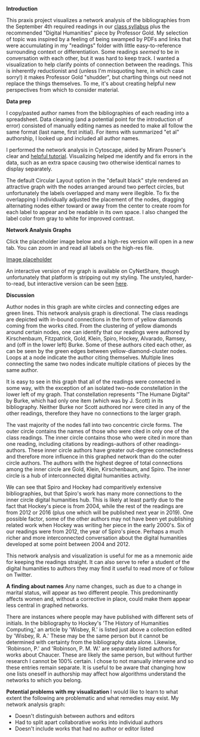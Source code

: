 **Introduction**

This praxis project visualizes a network analysis of the bibliographies from the September 4th required readings in our [class syllabus](https://dhintro18.commons.gc.cuny.edu/syllabus/) plus the recommended "Digital Humanities" piece by Professor Gold. My selection of topic was inspired by a feeling of being swamped by PDFs and links that were accumulating in my "readings" folder with little easy-to-reference surrounding context or differentiation. Some readings *seemed* to be in conversation with each other, but it was hard to keep track. I wanted a visualization to help clarify points of connection between the readings. This is inherently reductionist and (unless I'm misquoting here, in which case sorry!) it makes Professor Gold "shudder", but charting things out need not replace the things themselves. To me, it's about creating helpful new perspectives from which to consider material.


**Data prep**

I copy/pasted author names from the bibliographies of each reading into a spreadsheet. Data cleaning (and a potential point for the introduction of error) consisted of manually editing names as needed to make all follow the same format (last name, first initial). For items with summarized "et al" authorship, I looked up and included all author names.

I performed the network analysis in Cytoscape, aided by Miram Posner's clear and [helpful tutorial](https://github.com/miriamposner/cytoscape_tutorials). Visualizing helped me identify and fix errors in the data, such as an extra space causing two otherwise identical names to display separately.

The default Circular Layout option in the "default black" style rendered an attractive graph with the nodes arranged around two perfect circles, but unfortunately the labels overlapped and many were illegible. To fix the overlapping I individually adjusted the placement of the nodes, dragging alternating nodes either toward or away from the center to create room for each label to appear and be readable in its own space. I also changed the label color from gray to white for improved contrast.


**Network Analysis Graphs**

Click the placeholder image below and a high-res version will open in a new tab. You can zoom in and read all labels on the high-res file.

[Image placeholder](https://i.imgur.com/hoRxEI4.png)

An interactive version of my graph is available on CyNetShare, though unfortunately that platform is stripping out my styling. The unstyled, harder-to-read, but interactive version can be seen [here](http://cynetshare.ucsd.edu/#/https%253A%252F%252Fgist.githubusercontent.com%252FHannimalCrackers%252Fc01bbeb15c5924e9eb3493c48ee921ab%252Fraw%252F1dc5106744a9445884a88f9d4b89cee0b3333e51%252Fpraxis_network-analysis_181103.cyjs).


**Discussion**

Author nodes in this graph are white circles and connecting edges are green lines. This network analysis graph is directional. The class readings are depicted with in-bound connections in the form of yellow diamonds coming from the works cited. From the clustering of yellow diamonds around certain nodes, one can identify that our readings were authored by Kirschenbaum, Fitzpatrick, Gold, Klein, Spiro, Hockey, Alvarado, Ramsey, and (off in the lower left) Burke. Some of these authors cited each other, as can be seen by the green edges between yellow-diamond-cluster nodes. Loops at a node indicate the author citing themselves. Multiple lines connecting the same two nodes indicate multiple citations of pieces by the same author.

It is easy to see in this graph that all of the readings were connected in some way, with the exception of an isolated two-node constellation in the lower left of my graph. That constellation represents "The Humane Digital" by Burke, which had only one item (which was by J. Scott) in its bibliography. Neither Burke nor Scott authored nor were cited in any of the other readings, therefore they have no connections to the larger graph.

The vast majority of the nodes fall into two concentric circle forms. The outer circle contains the names of those who were cited in only one of the class readings. The inner circle contains those who were cited in more than one reading, including citations by readings-authors of other readings-authors. These inner circle authors have greater out-degree connectedness and therefore more influence in this graphed network than do the outer circle authors. The authors with the highest degree of total connections among the inner circle are Gold, Klein, Kirschenbaum, and Spiro. The inner circle is a hub of interconnected digital humanities activity.

We can see that Spiro and Hockey had comparitively extensive bibliographies, but that Spiro's work has many more connections to the inner circle digital humanities hub. This is likely at least partly due to the fact that Hockey's piece is from 2004, while the rest of the readings are from 2012 or 2016 (plus one which will be published next year in 2019). One possible factor, some of the other authors may not have been yet publishing related work when Hockey was writing her piece in the early 2000's. Six of our readings were from 2012, the year of Spiro's piece. Perhaps a much richer and more interconnected conversation about the digital humanities developed at some point between 2004 and 2012.

This network analysis and visualization is useful for me as a mnemonic aide for keeping the readings straight. It can also serve to refer a student of the digital humanities to authors they may find it useful to read more of or follow on Twitter.


**A finding about names**
Any name changes, such as due to a change in marital status, will appear as two different people. This predominantly affects women and, without a corrective in place, could make them appear less central in graphed networks.

There are instances where people may have published with different sets of initials. In the bibliography to Hockey's 'The History of Humanities Computing,' an article by 'Wisbey, R.' is listed just above a collection edited by 'Wisbey, R. A.' These may be the same person but it cannot be determined with certainty from the bibliography data alone. Likewise, 'Robinson, P.' and 'Robinson, P. M. W.' are separately listed authors for works about Chaucer. These are likely the same person, but without further research I cannot be 100% certain. I chose to not manually intervene and so these entries remain separate. It is useful to be aware that changing how one lists oneself in authorship may affect how algorithms understand the networks to which you belong. 


**Potential problems with my visualization**
I would like to learn to what extent the following are problematic and what remedies may exist. My network analysis graph:
* Doesn't distinguish between authors and editors
* Had to split apart collaborative works into individual authors
* Doesn't include works that had no author or editor listed





